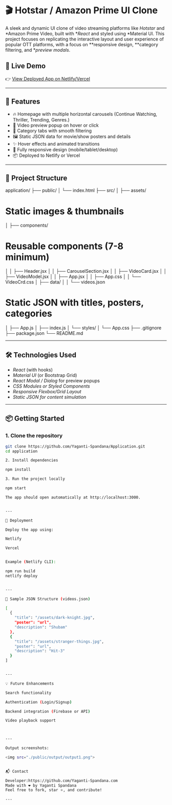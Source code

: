 # 🎬 Hotstar / Amazon Prime UI Clone

A sleek and dynamic UI clone of video streaming platforms like *Hotstar* and *Amazon Prime Video, built with **React* and styled using *Material UI. This project focuses on replicating the interactive layout and user experience of popular OTT platforms, with a focus on **responsive design, **category filtering, and **preview modals*.

## 🚀 Live Demo

👉 [View Deployed App on Netlify/Vercel](http://localhost:3000/)

---

## 📌 Features

- 🔥 Homepage with multiple horizontal carousels (Continue Watching, Thriller, Trending, Genres.)
- 🎥 Video preview popup on hover or click
- 📁 Category tabs with smooth filtering
- 🖼️ Static JSON data for movie/show posters and details
- ✨ Hover effects and animated transitions
- 📱 Fully responsive design (mobile/tablet/desktop)
- 📦 Deployed to Netlify or Vercel

---

## 📁 Project Structure

application/ ├── public/ │   └── index.html ├── 
src/ │   ├── assets/                
# Static images & thumbnails
│   ├── components/            
# Reusable components (7-8 minimum) 
│   │   ├── Header.jsx │   │   ├── CarouselSection.jsx │   │   ├── VideoCard.jsx │   │   ├── VideoModel.jsx │   │   ├── App.jsx │   │   ├── App.css │   │   └── VideoCrd.css │   ├── data/ │   │   └── videos.json        
# Static JSON with titles, posters, categories 
│   ├── App.js │   ├── index.js │   └── styles/ │       └── App.css ├── .gitignore ├── package.json └── README.md

---

## 🛠️ Technologies Used

- *React* (with hooks)
- *Material UI* (or Bootstrap Grid)
- *React Modal / Dialog* for preview popups
- *CSS Modules or Styled Components*
- *Responsive Flexbox/Grid Layout*
- *Static JSON for content simulation*

---

## 📦 Getting Started

### 1. Clone the repository

```bash
git clone https://github.com/Yaganti-Spandana/Application.git
cd application

2. Install dependencies

npm install

3. Run the project locally

npm start

The app should open automatically at http://localhost:3000.


---

🧪 Deployment

Deploy the app using:

Netlify

Vercel


Example (Netlify CLI):

npm run build
netlify deploy


---

📄 Sample JSON Structure (videos.json)

[
  {
    "title": "/assets/dark-knight.jpg",
    "poster": "url",
    "description": "Shubam"
  },
  {
    "title": "/assets/stranger-things.jpg",
    "poster": "url",
    "description": "Hit-3"
  }
]


---

💡 Future Enhancements

Search functionality

Authentication (Login/Signup)

Backend integration (Firebase or API)

Video playback support



---

Output screenshots:

<img src="./public/output/output1.png">
 

📬 Contact

Developer:https://github.com/Yaganti-Spandana.com
Made with ❤️ by Yaganti Spandana
Feel free to fork, star ⭐, and contribute!

---

